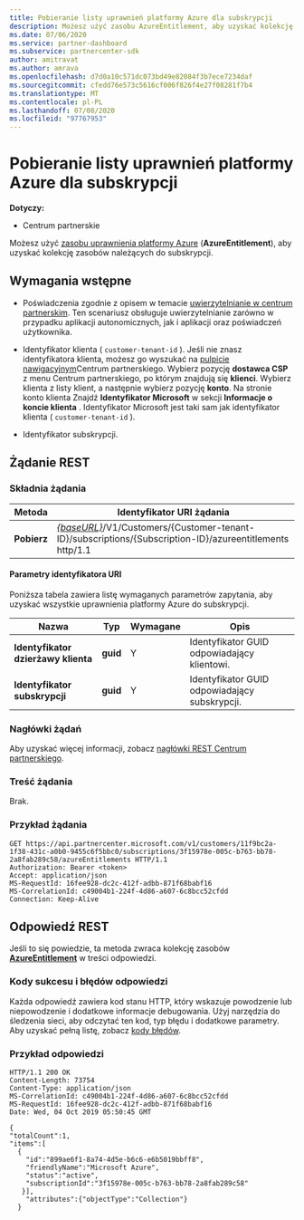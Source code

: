 ```yaml
---
title: Pobieranie listy uprawnień platformy Azure dla subskrypcji
description: Możesz użyć zasobu AzureEntitlement, aby uzyskać kolekcję zasobów uprawnień platformy Azure należących do subskrypcji.
ms.date: 07/06/2020
ms.service: partner-dashboard
ms.subservice: partnercenter-sdk
author: amitravat
ms.author: amrava
ms.openlocfilehash: d7d0a10c571dc073bd49e82084f3b7ece7234daf
ms.sourcegitcommit: cfedd76e573c5616cf006f826f4e27f08281f7b4
ms.translationtype: MT
ms.contentlocale: pl-PL
ms.lasthandoff: 07/08/2020
ms.locfileid: "97767953"
---
```

# <a name="get-a-list-of-azure-entitlements-for-a-subscription"></a>Pobieranie listy uprawnień platformy Azure dla subskrypcji

**Dotyczy:**

- Centrum partnerskie

Możesz użyć [zasobu uprawnienia platformy Azure](subscription-resources.md#azureentitlement) (**AzureEntitlement**), aby uzyskać kolekcję zasobów należących do subskrypcji.

## <a name="prerequisites"></a>Wymagania wstępne

- Poświadczenia zgodnie z opisem w temacie [uwierzytelnianie w centrum partnerskim](partner-center-authentication.md). Ten scenariusz obsługuje uwierzytelnianie zarówno w przypadku aplikacji autonomicznych, jak i aplikacji oraz poświadczeń użytkownika.

- Identyfikator klienta ( `customer-tenant-id` ). Jeśli nie znasz identyfikatora klienta, możesz go wyszukać na [pulpicie nawigacyjnym](https://partner.microsoft.com/dashboard)Centrum partnerskiego. Wybierz pozycję **dostawca CSP** z menu Centrum partnerskiego, po którym znajdują się **klienci**. Wybierz klienta z listy klient, a następnie wybierz pozycję **konto**. Na stronie konto klienta Znajdź **Identyfikator Microsoft** w sekcji **Informacje o koncie klienta** . Identyfikator Microsoft jest taki sam jak identyfikator klienta ( `customer-tenant-id` ).

- Identyfikator subskrypcji.

## <a name="rest-request"></a>Żądanie REST

### <a name="request-syntax"></a>Składnia żądania

| Metoda  | Identyfikator URI żądania                                                                                                                   |
|---------|---------------------------------------------------------------------------------|
| **Pobierz** | [*{baseURL}*](partner-center-rest-urls.md)/V1/Customers/{Customer-tenant-ID}/subscriptions/{Subscription-ID}/azureentitlements http/1.1 |

#### <a name="uri-parameters"></a>Parametry identyfikatora URI

Poniższa tabela zawiera listę wymaganych parametrów zapytania, aby uzyskać wszystkie uprawnienia platformy Azure do subskrypcji.

| Nazwa                   | Typ     | Wymagane | Opis                           |
|------------------------|----------|----------|---------------------------------------|
| **Identyfikator dzierżawy klienta** | **guid** | Y        | Identyfikator GUID odpowiadający klientowi. |
| **Identyfikator subskrypcji**       | **guid** | Y        | Identyfikator GUID odpowiadający subskrypcji.    |

### <a name="request-headers"></a>Nagłówki żądań

Aby uzyskać więcej informacji, zobacz [nagłówki REST Centrum partnerskiego](headers.md).

### <a name="request-body"></a>Treść żądania

Brak.

### <a name="request-example"></a>Przykład żądania

```http
GET https://api.partnercenter.microsoft.com/v1/customers/11f9bc2a-1f38-431c-a0b0-9455c6f5bbc0/subscriptions/3f15978e-005c-b763-bb78-2a8fab289c58/azureEntitlements HTTP/1.1
Authorization: Bearer <token>
Accept: application/json
MS-RequestId: 16fee928-dc2c-412f-adbb-871f68babf16
MS-CorrelationId: c49004b1-224f-4d86-a607-6c8bcc52cfdd
Connection: Keep-Alive
```

## <a name="rest-response"></a>Odpowiedź REST

Jeśli to się powiedzie, ta metoda zwraca kolekcję zasobów [**AzureEntitlement**](subscription-resources.md#azureentitlement) w treści odpowiedzi.

### <a name="response-success-and-error-codes"></a>Kody sukcesu i błędów odpowiedzi

Każda odpowiedź zawiera kod stanu HTTP, który wskazuje powodzenie lub niepowodzenie i dodatkowe informacje debugowania. Użyj narzędzia do śledzenia sieci, aby odczytać ten kod, typ błędu i dodatkowe parametry. Aby uzyskać pełną listę, zobacz [kody błędów](error-codes.md).

### <a name="response-example"></a>Przykład odpowiedzi

```http
HTTP/1.1 200 OK
Content-Length: 73754
Content-Type: application/json
MS-CorrelationId: c49004b1-224f-4d86-a607-6c8bcc52cfdd
MS-RequestId: 16fee928-dc2c-412f-adbb-871f68babf16
Date: Wed, 04 Oct 2019 05:50:45 GMT

{
"totalCount":1,
"items":[
  {
    "id":"899ae6f1-8a74-4d5e-b6c6-e6b5019bbff8",
    "friendlyName":"Microsoft Azure",
    "status":"active",
    "subscriptionId":"3f15978e-005c-b763-bb78-2a8fab289c58"
   }],
    "attributes":{"objectType":"Collection"}
  }
```
